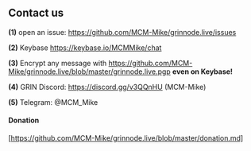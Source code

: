 ## **Contact us**

**(1)** open an issue: https://github.com/MCM-Mike/grinnode.live/issues

**(2)** Keybase https://keybase.io/MCMMike/chat

**(3)** Encrypt any message with https://github.com/MCM-Mike/grinnode.live/blob/master/grinnode.live.pgp **even on Keybase!**

**(4)** GRIN Discord: https://discord.gg/v3QQnHU  (MCM-Mike)

**(5)** Telegram: @MCM_Mike 


#### Donation 
[https://github.com/MCM-Mike/grinnode.live/blob/master/donation.md]
